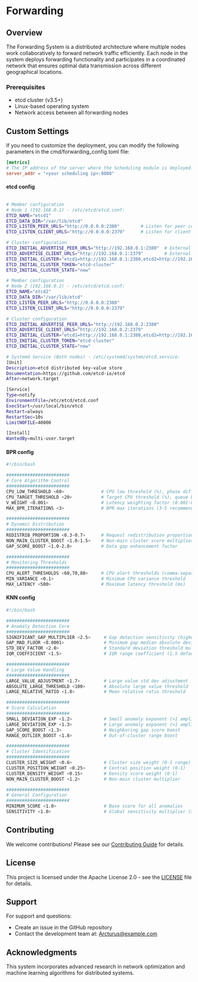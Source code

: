 # Forwarding

## Overview

The Forwarding System is a distributed architecture where multiple nodes work collaboratively to forward network traffic efficiently. Each node in the system deploys forwarding functionality and participates in a coordinated network that ensures optimal data transmission across different geographical locations.


### Prerequisites

- etcd cluster (v3.5+)
- Linux-based operating system
- Network access between all forwarding nodes

## Custom Settings
If you need to customize the deployment, you can modify the following parameters in the cmd/forwarding_config.toml file:

```toml
[metrics]
# The IP address of the server where the Scheduling module is deployed.
server_addr = "<your scheduling ip>:8080" 
```

#### etcd config
```bash

# Member configuration
# Node 1 (192.168.0.1) - /etc/etcd/etcd.conf:
ETCD_NAME="etcd1"
ETCD_DATA_DIR="/var/lib/etcd"
ETCD_LISTEN_PEER_URLS="http://0.0.0.0:2380"        # Listen for peer communication
ETCD_LISTEN_CLIENT_URLS="http://0.0.0.0:2379"      # Listen for client connections

# Cluster configuration
ETCD_INITIAL_ADVERTISE_PEER_URLS="http://192.168.0.1:2380"  # External peer URL
ETCD_ADVERTISE_CLIENT_URLS="http://192.168.0.1:2379"        # External client URL
ETCD_INITIAL_CLUSTER="etcd1=http://192.168.0.1:2380,etcd2=http://192.168.0.2:2380"
ETCD_INITIAL_CLUSTER_TOKEN="etcd-cluster"
ETCD_INITIAL_CLUSTER_STATE="new"

# Member configuration
# Node 2 (192.168.0.2) - /etc/etcd/etcd.conf:
ETCD_NAME="etcd2"
ETCD_DATA_DIR="/var/lib/etcd"
ETCD_LISTEN_PEER_URLS="http://0.0.0.0:2380"
ETCD_LISTEN_CLIENT_URLS="http://0.0.0.0:2379"

# Cluster configuration
ETCD_INITIAL_ADVERTISE_PEER_URLS="http://192.168.0.2:2380"
ETCD_ADVERTISE_CLIENT_URLS="http://192.168.0.2:2379"
ETCD_INITIAL_CLUSTER="etcd1=http://192.168.0.1:2380,etcd2=http://192.168.0.2:2380"
ETCD_INITIAL_CLUSTER_TOKEN="etcd-cluster"
ETCD_INITIAL_CLUSTER_STATE="new"

# Systemd Service (Both nodes) - /etc/systemd/system/etcd.service:
[Unit]
Description=etcd distributed key-value store
Documentation=https://github.com/etcd-io/etcd
After=network.target

[Service]
Type=notify
EnvironmentFile=/etc/etcd/etcd.conf
ExecStart=/usr/local/bin/etcd
Restart=always
RestartSec=10s
LimitNOFILE=40000

[Install]
WantedBy=multi-user.target
```
#### BPR config
```bash
#!/bin/bash

########################
# Core Algorithm Control
########################
CPU_LOW_THRESHOLD <60>              # CPU low threshold (%), phase differentiation point
CPU_TARGET_THRESHOLD <20>           # Target CPU threshold (%), queue backlog target
V_WEIGHT <0.001>                    # Latency weighting factor (0.001-0.1 range)
MAX_BPR_ITERATIONS <3>              # BPR max iterations (3-5 recommended)

########################
# Dynamic Distribution
########################
REDISTRIB_PROPORTION <0.3-0.7>      # Request redistribution proportion
NON_MAIN_CLUSTER_BOOST <1.0-1.5>    # Non-main cluster score multiplier
GAP_SCORE_BOOST <1.0-2.0>           # Data gap enhancement factor

########################
# Monitoring Thresholds
########################
CPU_ALERT_THRESHOLDS <60,70,80>     # CPU alert thresholds (comma-separated)
MIN_VARIANCE <0.1>                  # Minimum CPU variance threshold
MAX_LATENCY <500>                   # Maximum latency threshold (ms)
```
#### KNN config
```bash
#!/bin/bash

########################
# Anomaly Detection Core
########################
SIGNIFICANT_GAP_MULTIPLIER <2.5>     # Gap detection sensitivity (higher reduces detection)
GAP_MAD_FLOOR <0.0001>               # Minimum gap median absolute deviation
STD_DEV_FACTOR <2.0>                 # Standard deviation threshold multiplier
IQR_COEFFICIENT <1.5>                # IQR range coefficient (1.5 default)

########################
# Large Value Handling
########################
LARGE_VALUE_ADJUSTMENT <1.7>         # Large value std dev adjustment
ABSOLUTE_LARGE_THRESHOLD <100>       # Absolute large value threshold
LARGE_RELATIVE_RATIO <1.8>           # Mean relative ratio threshold

########################
# Score Calculation
########################
SMALL_DEVIATION_EXP <1.2>            # Small anomaly exponent (>1 amplifies)
LARGE_DEVIATION_EXP <1.3>            # Large anomaly exponent (>1 amplifies)
GAP_SCORE_BOOST <1.3>                # Neighboring gap score boost
RANGE_OUTLIER_BOOST <1.8>            # Out-of-cluster range boost

########################
# Cluster Identification
########################
CLUSTER_SIZE_WEIGHT <0.6>            # Cluster size weight (0-1 range)
CLUSTER_POSITION_WEIGHT <0.25>       # Central position weight (0-1)
CLUSTER_DENSITY_WEIGHT <0.15>        # Density score weight (0-1)
NON_MAIN_CLUSTER_BOOST <1.2>         # Non-main cluster multiplier

########################
# General Configuration
########################
MINIMUM_SCORE <1.0>                  # Base score for all anomalies
SENSITIVITY <1.0>                    # Global sensitivity multiplier (>1: sensitive)
```


## Contributing

We welcome contributions! Please see our [Contributing Guide](CONTRIBUTING.md) for details.

## License

This project is licensed under the Apache License 2.0 - see the [LICENSE](LICENSE) file for details.

## Support

For support and questions:
- Create an issue in the GitHub repository
- Contact the development team at: Arcturus@example.com

## Acknowledgments

This system incorporates advanced research in network optimization and machine learning algorithms for distributed systems.